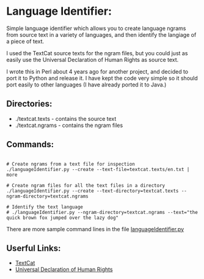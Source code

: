 Language Identifier:
====================

Simple language identifier which allows you to create language ngrams from source
text in a variety of languages, and then identify the langiage of a piece of text.

I used the TextCat source texts for the ngram files, but you could just as easily
use the Universal Declaration of Human Rights as source text.

I wrote this in Perl about 4 years ago for another project, and decided to port it 
to Python and release it. I have kept the code very simple so it should port easily
to other languages (I have already ported it to Java.)


Directories:
------------

- ./textcat.texts - contains the source text
- ./textcat.ngrams - contains the ngram files


Commands:
---------

```

# Create ngrams from a text file for inspection
./languageIdentifier.py --create --text-file=textcat.texts/en.txt | more

# Create ngram files for all the text files in a directory
./languageIdentifier.py --create --text-directory=textcat.texts --ngram-directory=textcat.ngrams

# Identify the text language
# ./languageIdentifier.py --ngram-directory=textcat.ngrams --text="the quick brown fox jumped over the lazy dog"

```

There are more sample command lines in the file [languageIdentifier.py](./languageIdentifier.py)

Userful Links:
--------------

- [TextCat](http://odur.let.rug.nl/~vannoord/TextCat/)
- [Universal Declaration of Human Rights](http://www.ohchr.org/EN/UDHR/Pages/SearchByLang.aspx)






